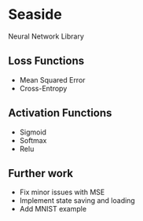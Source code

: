 # Seaside
Neural Network Library

## Loss Functions
- Mean Squared Error
- Cross-Entropy

## Activation Functions
- Sigmoid
- Softmax
- Relu

## Further work
- Fix minor issues with MSE
- Implement state saving and loading
- Add MNIST example

